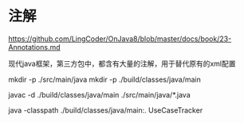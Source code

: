 注解
===

https://github.com/LingCoder/OnJava8/blob/master/docs/book/23-Annotations.md

现代java框架，第三方包中，都含有大量的注解，用于替代原有的xml配置

mkdir -p ./src/main/java
mkdir -p ./build/classes/java/main

javac -d ./build/classes/java/main ./src/main/java/*.java

java -classpath ./build/classes/java/main:. UseCaseTracker
